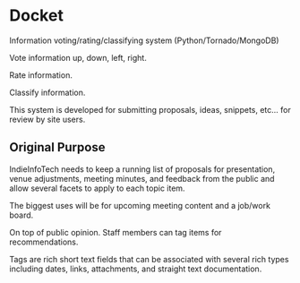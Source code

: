 Docket
======

Information voting/rating/classifying system (Python/Tornado/MongoDB)

Vote information up, down, left, right.

Rate information.

Classify information.

This system is developed for submitting proposals, ideas, snippets, etc... for review by 
site users.

Original Purpose
----------------

IndieInfoTech needs to keep a running list of proposals for presentation, venue adjustments, 
meeting minutes, and feedback from the public and allow several facets to apply to each 
topic item.

The biggest uses will be for upcoming meeting content and a job/work board.

On top of public opinion.  Staff members can tag items for recommendations.

Tags are rich short text fields that can be associated with several rich types including 
dates, links, attachments, and straight text documentation.

